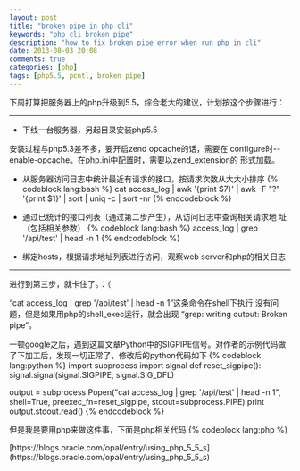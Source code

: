 ```yaml
---
layout: post
title: "broken pipe in php cli"
keywords: "php cli broken pipe"
description: "how to fix broken pipe error when run php in cli"
date: 2013-08-03 20:08
comments: true
categories: [php]
tags: [php5.5, pcntl, broken pipe]
---
```

下周打算把服务器上的php升级到5.5，综合老大的建议，计划按这个步骤进行：

-------------------------------------------------------------------------------

* 下线一台服务器，另起目录安装php5.5

安装过程与php5.3差不多，要开启zend opcache的话，需要在
configure时--enable-opcache。在php.ini中配置时，需要以zend_extension的
形式加载。
<!-- more -->
* 从服务器访问日志中统计最近有请求的接口，按请求次数从大大小排序
{% codeblock lang:bash %}
cat access_log | awk '{print $7}' | awk -F "?" '{print $1}' | sort | uniq -c | sort -nr
{% endcodeblock %}
* 通过已统计的接口列表（通过第二步产生），从访问日志中查询相关请求地
   址（包括相关参数）
{% codeblock lang:bash %}
access_log | grep  '/api/test' | head -n 1
{% endcodeblock %}

* 绑定hosts，根据请求地址列表进行访问，观察web server和php的相关日志

-------------------------------------------------------------------------------
进行到第三步，就卡住了。：（

“cat access_log | grep  '/api/test' | head -n 1”这条命令在shell下执行
没有问题，但是如果用php的shell_exec运行，就会出现 “grep: writing
output: Broken pipe”。

一顿google之后，遇到这篇文章Python中的SIGPIPE信号。对作者的示例代码做
了下加工后，发现一切正常了，修改后的python代码如下
{% codeblock lang:python %}
import subprocess
import signal
def reset_sigpipe():
    signal.signal(signal.SIGPIPE, signal.SIG_DFL)

output = subprocess.Popen("cat access_log | grep  '/api/test' | head -n 1", shell=True, preexec_fn=reset_sigpipe, stdout=subprocess.PIPE)
print output.stdout.read()
{% endcodeblock %}

但是我是要用php来做这件事，下面是php相关代码
{% codeblock lang:php %}
<?php
$source = './source_url.txt';
$dest = './dest_url.txt';
$res = file($source);
pcntl_signal(SIGPIPE, SIG_DFL);
file_put_contents($dest, '');
foreach ($res as $row) {
    $row = trim($row);
    if (strpos($row, 'http://') !== false) {
        continue;
    }
    $command = "cat access_log | grep  '{$row}' | head -n 1 | awk '{print \$6\" \"\$7}' | awk -F '\"' '{print $2}' | awk '{print $1\" http://test.api.com\"$2}'";
    $check = system($command);
    file_put_contents($dest, $check . PHP_EOL, FILE_APPEND);
}
{% endcodeblock %}

和python中的signal.signal(signal.SIGPIPE, signal.SIG_DFL)一样，关键是
这句:
    pcntl_signal(SIGPIPE, SIG_DFL)
当php进程接收到SIGPIPE信号时，重置
为系统默认处理方式，即接收子进程的返回值。

**问题解决了，但是原因呢？**

我们再看看这行命令
    cat access_log | grep  '/api/test' | head -n 1

head命令在取得一行后立即退出（exit），此时pipe的读端就没了，但grep还会
继续往pipe写，此时pipe就会发送SIGPIPE信号，默认动作是终止程序。在shell
下执行时，grep收到SIGPIPE信号就退出了，所以运行没有问题。

但在通过php的shell_exec或者system运行为何就有问题。应该是php忽略了
SIGPIPE信号，所以grep会继续向broke pipe（读端关闭）写入，于是就出现了
    grep: writing output: Broken pipe

在天朝，有图也不一定是真相。所以应该是，也不一定是。废话少说，我们直接
上代码：
    $grep -r 'SIGPIPE' ./
    ./sapi/cli/php_cli.c:   signal(SIGPIPE, SIG_IGN); /* ignore SIGPIPE in standalone mode so
所以php以cli的形式运行时，会忽略SIGPIPE信号。

reference：

> [https://blogs.oracle.com/opal/entry/using_php_5_5_s](https://blogs.oracle.com/opal/entry/using_php_5_5_s)
